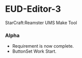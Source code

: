# EUD-Editor-3
StarCraft:Reamster UMS Make Tool






### Alpha
- Requirement is now complete.
- ButtonSet Work Start.

